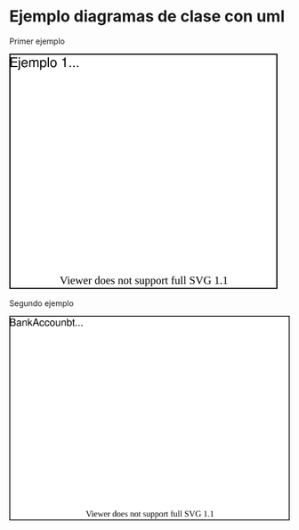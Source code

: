 # Ejemplo diagramas de clase con uml

Primer ejemplo

![alt](diagrams/diag01.drawio.svg)

Segundo ejemplo

![Ejemplo](diagrams/diag2.drawio.svg)
